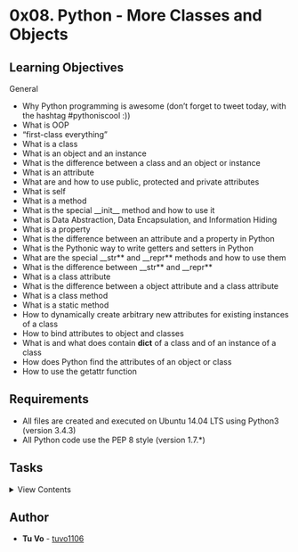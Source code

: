 # 0x08. Python - More Classes and Objects

## Learning Objectives

General

- Why Python programming is awesome (don’t forget to tweet today, with the hashtag #pythoniscool :))
- What is OOP
- “first-class everything”
- What is a class
- What is an object and an instance
- What is the difference between a class and an object or instance
- What is an attribute
- What are and how to use public, protected and private attributes
- What is self
- What is a method
- What is the special \_\_init\_\_ method and how to use it
- What is Data Abstraction, Data Encapsulation, and Information Hiding
- What is a property
- What is the difference between an attribute and a property in Python
- What is the Pythonic way to write getters and setters in Python
- What are the special \_\_str** and \_\_repr** methods and how to use them
- What is the difference between \_\_str** and \_\_repr**
- What is a class attribute
- What is the difference between a object attribute and a class attribute
- What is a class method
- What is a static method
- How to dynamically create arbitrary new attributes for existing instances of a class
- How to bind attributes to object and classes
- What is and what does contain **dict** of a class and of an instance of a class
- How does Python find the attributes of an object or class
- How to use the getattr function

## Requirements

- All files are created and executed on Ubuntu 14.04 LTS using Python3 (version 3.4.3)
- All Python code use the PEP 8 style (version 1.7.\*)

## Tasks

<details>
<summary>View Contents</summary>

### [0. Simple rectangle](./0-rectangle.py)

- Write an empty class Rectangle that defines a rectangle:

```
guillaume@ubuntu:~/0x08$ cat 0-main.py
```

```python
#!/usr/bin/python3
Rectangle = __import__('0-rectangle').Rectangle

my_rectangle = Rectangle()
print(type(my_rectangle))
print(my_rectangle.__dict__)

```

```
guillaume@ubuntu:~/0x08$ ./0-main.py
<class '0-rectangle.Rectangle'>
{}
```

### [1. Real definition of a rectangle](./1-rectangle.py)

- Write a class Rectangle that defines a rectangle by: (based on 0-rectangle.py)
  - Private instance attribute: width:
    - property `def width(self)`: to retrieve it
    - property setter `def width(self, value)`: to set it:
      - width must be an integer, otherwise raise a TypeError exception with the message width must be an integer
      - if width is less than 0, raise a ValueError exception with the message width must be >= 0
  - Private instance attribute: height:
    - property `def height(self)`: to retrieve it
    - property setter `def height(self, value)`: to set it:
      - height must be an integer, otherwise raise a TypeError exception with the message height must be an integer
      - if height is less than 0, raise a ValueError exception with the message height must be >= 0
  - Instantiation with optional width and height: `def __init__(self, width=0, height=0)`:

```
guillaume@ubuntu:~/0x08$ cat 1-main.py
```

```python
#!/usr/bin/python3
Rectangle = __import__('1-rectangle').Rectangle

my_rectangle = Rectangle(2, 4)
print(my_rectangle.__dict__)

my_rectangle.width = 10
my_rectangle.height = 3
print(my_rectangle.__dict__)

```

```sh
guillaume@ubuntu:~/0x08$ ./1-main.py
{'_Rectangle__height': 4, '_Rectangle__width': 2}
{'_Rectangle__height': 3, '_Rectangle__width': 10}
```

### [2. Area and Perimeter](./2-rectangle.py)

- Write a class Rectangle that defines a rectangle by: (based on 1-rectangle.py)
  - Public instance method: `def area(self)`: that returns the rectangle area
  - Public instance method: `def perimeter(self)`: that returns the rectangle perimeter:
    - if width or height is equal to 0, perimeter is equal to 0

```
guillaume@ubuntu:~/0x08$ cat 2-main.py
```

```python
#!/usr/bin/python3
Rectangle = __import__('2-rectangle').Rectangle

my_rectangle = Rectangle(2, 4)
print("Area: {} - Perimeter: {}".format(my_rectangle.area(), my_rectangle.perimeter()))

print("--")

my_rectangle.width = 10
my_rectangle.height = 3
print("Area: {} - Perimeter: {}".format(my_rectangle.area(), my_rectangle.perimeter()))

```

```
guillaume@ubuntu:~/0x08$ ./2-main.py
Area: 8 - Perimeter: 12
--
Area: 30 - Perimeter: 26
```

### [3. String representation](./3-rectangle.py)

- Write a class Rectangle that defines a rectangle by: (based on 2-rectangle.py)
  - print() and str() should print the rectangle with the character #: (see example below)
    - if width or height is equal to 0, return an empty string

```
guillaume@ubuntu:~/0x08$ cat 3-main.py
```

```python
#!/usr/bin/python3
Rectangle = __import__('3-rectangle').Rectangle

my_rectangle = Rectangle(2, 4)
print("Area: {} - Perimeter: {}".format(my_rectangle.area(), my_rectangle.perimeter()))

print(str(my_rectangle))
print(repr(my_rectangle))

print("--")

my_rectangle.width = 10
my_rectangle.height = 3
print(my_rectangle)
print(repr(my_rectangle))

```

```
guillaume@ubuntu:~/0x08$ ./3-main.py
Area: 8 - Perimeter: 12
##
##
##
##
<3-rectangle.Rectangle object at 0x7f92a75a2eb8>
--
##########
##########
##########
<3-rectangle.Rectangle object at 0x7f92a75a2eb8>
```

### [4. Eval is magic](./4-rectangle.py)

- Write a class Rectangle that defines a rectangle by: (based on 3-rectangle.py)
  - repr() should return a string representation of the rectangle to be able to recreate a new instance by using eval() (see example below)

```
guillaume@ubuntu:~/0x08$ cat 4-main.py
```

```python
#!/usr/bin/python3
Rectangle = __import__('4-rectangle').Rectangle

my_rectangle = Rectangle(2, 4)
print(str(my_rectangle))
print("--")
print(my_rectangle)
print("--")
print(repr(my_rectangle))
print("--")
print(hex(id(my_rectangle)))
print("--")

# create new instance based on representation
new_rectangle = eval(repr(my_rectangle))
print(str(new_rectangle))
print("--")
print(new_rectangle)
print("--")
print(repr(new_rectangle))
print("--")
print(hex(id(new_rectangle)))
print("--")

print(new_rectangle is my_rectangle)
print(type(new_rectangle) is type(my_rectangle))

```

```
guillaume@ubuntu:~/0x08$ ./4-main.py
##
##
##
##
--
##
##
##
##
--
Rectangle(2, 4)
--
0x7f09ebf7cc88
--
##
##
##
##
--
##
##
##
##
--
Rectangle(2, 4)
--
0x7f09ebf7ccc0
--
False
True
```

### [5. Detect instance deletion](./5-rectangle.py)

- Write a class Rectangle that defines a rectangle by: (based on 4-rectangle.py)
  - Print the message Bye rectangle... (... being 3 dots not ellipsis) when an instance of Rectangle is deleted

```
guillaume@ubuntu:~/0x08$ cat 5-main.py
```

```python
#!/usr/bin/python3
Rectangle = __import__('5-rectangle').Rectangle

my_rectangle = Rectangle(2, 4)
print("Area: {} - Perimeter: {}".format(my_rectangle.area(), my_rectangle.perimeter()))

del my_rectangle

try:
    print(my_rectangle)
except Exception as e:
    print("[{}] {}".format(e.__class__.__name__, e))

```

```
guillaume@ubuntu:~/0x08$ ./5-main.py
Area: 8 - Perimeter: 12
Bye rectangle...
[NameError] name 'my_rectangle' is not defined
```

### [6. How many instances](./6-rectangle.py)

- Write a class Rectangle that defines a rectangle by: (based on 5-rectangle.py)
  - Public class attribute number_of_instances:
    - Initialized to 0
    - Incremented during each new instance instantiation
    - Decremented during each instance deletion

```
guillaume@ubuntu:~/0x08$ cat 6-main.py
```

```python
#!/usr/bin/python3
Rectangle = __import__('6-rectangle').Rectangle

my_rectangle_1 = Rectangle(2, 4)
my_rectangle_2 = Rectangle(2, 4)
print("{:d} instances of Rectangle".format(Rectangle.number_of_instances))
del my_rectangle_1
print("{:d} instances of Rectangle".format(Rectangle.number_of_instances))
del my_rectangle_2
print("{:d} instances of Rectangle".format(Rectangle.number_of_instances))

```

```
guillaume@ubuntu:~/0x08$ ./6-main.py
2 instances of Rectangle
Bye rectangle...
1 instances of Rectangle
Bye rectangle...
0 instances of Rectangle
```

### [7. Change representation](./7-rectangle.py)

- Write a class Rectangle that defines a rectangle by: (based on 6-rectangle.py)
  - Public class attribute print_symbol:
    - Initialized to #
    - Used as symbol for string representation
    - Can be any type

```
guillaume@ubuntu:~/0x08$ cat 7-main.py
```

```python
#!/usr/bin/python3
Rectangle = __import__('7-rectangle').Rectangle

my_rectangle_1 = Rectangle(8, 4)
print(my_rectangle_1)
print("--")
my_rectangle_1.print_symbol = "&"
print(my_rectangle_1)
print("--")

my_rectangle_2 = Rectangle(2, 1)
print(my_rectangle_2)
print("--")
Rectangle.print_symbol = "C"
print(my_rectangle_2)
print("--")

my_rectangle_3 = Rectangle(7, 3)
print(my_rectangle_3)

print("--")

my_rectangle_3.print_symbol = ["C", "is", "fun!"]
print(my_rectangle_3)

print("--")

```

```
guillaume@ubuntu:~/0x08$ ./7-main.py
########
########
########
########
--
&&&&&&&&
&&&&&&&&
&&&&&&&&
&&&&&&&&
--
##
--
CC
--
CCCCCCC
CCCCCCC
CCCCCCC
--
['C', 'is', 'fun!']['C', 'is', 'fun!']['C', 'is', 'fun!']['C', 'is', 'fun!']['C', 'is', 'fun!']['C', 'is', 'fun!']['C', 'is', 'fun!']
['C', 'is', 'fun!']['C', 'is', 'fun!']['C', 'is', 'fun!']['C', 'is', 'fun!']['C', 'is', 'fun!']['C', 'is', 'fun!']['C', 'is', 'fun!']
['C', 'is', 'fun!']['C', 'is', 'fun!']['C', 'is', 'fun!']['C', 'is', 'fun!']['C', 'is', 'fun!']['C', 'is', 'fun!']['C', 'is', 'fun!']
--
Bye rectangle...
Bye rectangle...
Bye rectangle...
```

### [8. Compare rectangles](./8-rectangle.py)

- Write a class Rectangle that defines a rectangle by: (based on 7-rectangle.py)
  - Static method `def bigger_or_equal(rect_1, rect_2)`: that returns the biggest rectangle based on the area
    - rect_1 must be an instance of Rectangle, otherwise raise a TypeError exception with the message rect_1 must be an instance of Rectangle
    - rect_2 must be an instance of Rectangle, otherwise raise a TypeError exception with the message rect_2 must be an instance of Rectangle
    - Returns rect_1 if both have the same area value

```
guillaume@ubuntu:~/0x08$ cat 8-main.py
```

```python
#!/usr/bin/python3
Rectangle = __import__('8-rectangle').Rectangle

my_rectangle_1 = Rectangle(8, 4)
my_rectangle_2 = Rectangle(2, 3)

if my_rectangle_1 is Rectangle.bigger_or_equal(my_rectangle_1, my_rectangle_2):
    print("my_rectangle_1 is bigger or equal to my_rectangle_2")
else:
    print("my_rectangle_2 is bigger than my_rectangle_1")


my_rectangle_2.width = 10
my_rectangle_2.height = 5
if my_rectangle_1 is Rectangle.bigger_or_equal(my_rectangle_1, my_rectangle_2):
    print("my_rectangle_1 is bigger or equal to my_rectangle_2")
else:
    print("my_rectangle_2 is bigger than my_rectangle_1")

```

```
guillaume@ubuntu:~/0x08$ ./8-main.py
my_rectangle_1 is bigger or equal to my_rectangle_2
my_rectangle_2 is bigger than my_rectangle_1
Bye rectangle...
Bye rectangle...
```

### [9. A square is a rectangle](./9-rectangle.py)

- Write a class Rectangle that defines a rectangle by: (based on 8-rectangle.py)
  - Class method `def square(cls, size=0)`: that returns a new Rectangle instance with width == height == size

```
guillaume@ubuntu:~/0x08$ cat 9-main.py
```

```python
#!/usr/bin/python3
Rectangle = __import__('9-rectangle').Rectangle

my_square = Rectangle.square(5)
print("Area: {} - Perimeter: {}".format(my_square.area(), my_square.perimeter()))
print(my_square)

```

```
guillaume@ubuntu:~/0x08$ ./9-main.py
Area: 25 - Perimeter: 20
#####
#####
#####
#####
#####
Bye rectangle...
```

### [10. Class and instance attributes](https://medium.com/@tuvo1106/python-class-and-instance-attributes-c4d9c7d3b3ef)

- Write a blog post describing how object and class attributes work.
  - What’s a class attribute
  - What’s an instance attribute
  - What are all the ways to create them and what is the Pythonic way of doing it
  - What are the differences between class and instance attributes
  - What are the advantages and drawbacks of each of them
  - How does Python deal with the object and class attributes using the **dict**

### [11. N queens](./101-nqueens.py)

- The N queens puzzle is the challenge of placing N non-attacking queens on an N×N chessboard. Write a program that solves the N queens problem.

  - Requirements: nqueens N
    - If the user called the program with the wrong number of arguments, print Requirements: nqueens N, followed by a new line, and exit with the status 1
  - where N must be an integer greater or equal to 4
    - If N is not an integer, print N must be a number, followed by a new line, and exit with the status 1
    - If N is smaller than 4, print N must be at least 4, followed by a new line, and exit with the status 1
  - The program should print every possible solution to the problem
    - One solution per line
    - Format: see example
    - You don’t have to print the solutions in a specific order
  - You are only allowed to import the sys module

```
julien@ubuntu:~/0x08. N Queens$ ./101-nqueens.py 4
[[0, 1], [1, 3], [2, 0], [3, 2]]
[[0, 2], [1, 0], [2, 3], [3, 1]]
julien@ubuntu:~/0x08. N Queens$ ./101-nqueens.py 6
[[0, 1], [1, 3], [2, 5], [3, 0], [4, 2], [5, 4]]
[[0, 2], [1, 5], [2, 1], [3, 4], [4, 0], [5, 3]]
[[0, 3], [1, 0], [2, 4], [3, 1], [4, 5], [5, 2]]
[[0, 4], [1, 2], [2, 0], [3, 5], [4, 3], [5, 1]]
```

</details>

## Author

- **Tu Vo** - [tuvo1106](https://github.com/tuvo1106)
